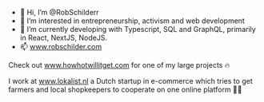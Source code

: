 - 👋 Hi, I’m @RobSchilderr
- 👀 I’m interested in entrepreneurship, activism and web development
- 🌱 I’m currently developing with Typescript, SQL and GraphQL, primarily in React, NextJS, NodeJS.
- 📫 www.robschilder.com

Check out www.howhotwillitget.com for one of my large projects 🔥

I work at www.lokalist.nl a Dutch startup in e-commerce which tries to get farmers and local shopkeepers to cooperate on one online platform 🧑‍🌾 


<!---
RobSchilderr/RobSchilderr is a ✨ special ✨ repository because its `README.md` (this file) appears on your GitHub profile.
You can click the Preview link to take a look at your changes.
--->
